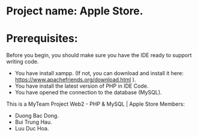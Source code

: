 # Project name: Apple Store.

# Prerequisites:
Before you begin, you should make sure you have the IDE ready to support writing code.
* You have install xampp. (If not, you can download and install it here: https://www.apachefriends.org/download.html ).
* You have install the latest version of PHP in IDE Code.
* You have opened the connection to the database (MySQL).



This is a MyTeam Project Web2 - PHP &amp; MySQL | Apple Store
Members:
- Duong Bac Dong.
- Bui Trung Hau.
- Luu Duc Hoa.
